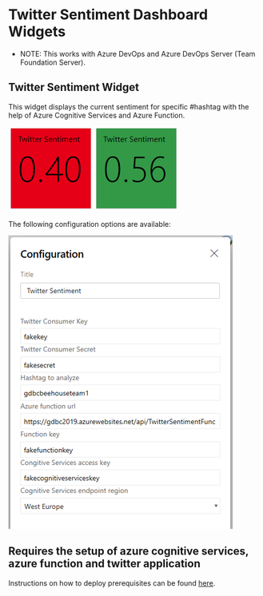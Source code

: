# Twitter Sentiment Dashboard Widgets
* NOTE: This works with Azure DevOps and Azure DevOps Server (Team Foundation Server). 

## Twitter Sentiment Widget
This widget displays the current sentiment for specific #hashtag with the help of Azure Cognitive Services and Azure Function.

![](../img/preview1.png)

The following configuration options are available:

![](../img/screenshots/configuration.png)

## Requires the setup of azure cognitive services, azure function and twitter application
Instructions on how to deploy prerequisites can be found [here](https://github.com/solidify/twittersentimentanalysisinazure).